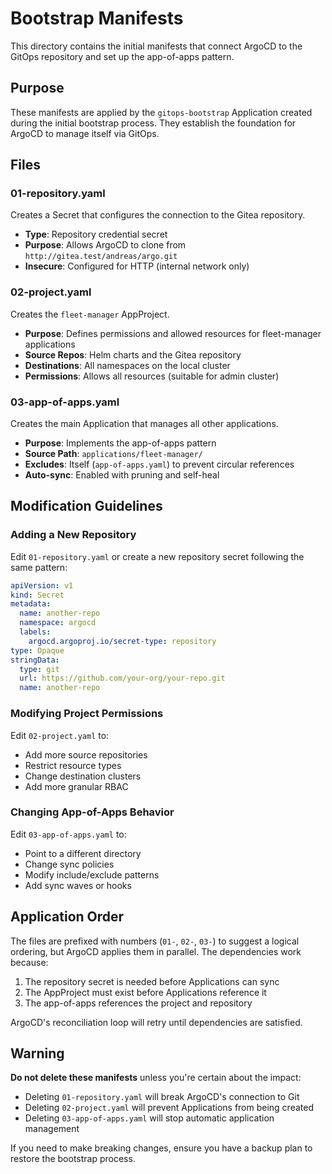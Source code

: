 # Bootstrap Manifests

This directory contains the initial manifests that connect ArgoCD to the GitOps repository and set up the app-of-apps pattern.

## Purpose

These manifests are applied by the `gitops-bootstrap` Application created during the initial bootstrap process. They establish the foundation for ArgoCD to manage itself via GitOps.

## Files

### 01-repository.yaml
Creates a Secret that configures the connection to the Gitea repository.

- **Type**: Repository credential secret
- **Purpose**: Allows ArgoCD to clone from `http://gitea.test/andreas/argo.git`
- **Insecure**: Configured for HTTP (internal network only)

### 02-project.yaml
Creates the `fleet-manager` AppProject.

- **Purpose**: Defines permissions and allowed resources for fleet-manager applications
- **Source Repos**: Helm charts and the Gitea repository
- **Destinations**: All namespaces on the local cluster
- **Permissions**: Allows all resources (suitable for admin cluster)

### 03-app-of-apps.yaml
Creates the main Application that manages all other applications.

- **Purpose**: Implements the app-of-apps pattern
- **Source Path**: `applications/fleet-manager/`
- **Excludes**: Itself (`app-of-apps.yaml`) to prevent circular references
- **Auto-sync**: Enabled with pruning and self-heal

## Modification Guidelines

### Adding a New Repository
Edit `01-repository.yaml` or create a new repository secret following the same pattern:

```yaml
apiVersion: v1
kind: Secret
metadata:
  name: another-repo
  namespace: argocd
  labels:
    argocd.argoproj.io/secret-type: repository
type: Opaque
stringData:
  type: git
  url: https://github.com/your-org/your-repo.git
  name: another-repo
```

### Modifying Project Permissions
Edit `02-project.yaml` to:
- Add more source repositories
- Restrict resource types
- Change destination clusters
- Add more granular RBAC

### Changing App-of-Apps Behavior
Edit `03-app-of-apps.yaml` to:
- Point to a different directory
- Change sync policies
- Modify include/exclude patterns
- Add sync waves or hooks

## Application Order

The files are prefixed with numbers (`01-`, `02-`, `03-`) to suggest a logical ordering, but ArgoCD applies them in parallel. The dependencies work because:

1. The repository secret is needed before Applications can sync
2. The AppProject must exist before Applications reference it
3. The app-of-apps references the project and repository

ArgoCD's reconciliation loop will retry until dependencies are satisfied.

## Warning

**Do not delete these manifests** unless you're certain about the impact:
- Deleting `01-repository.yaml` will break ArgoCD's connection to Git
- Deleting `02-project.yaml` will prevent Applications from being created
- Deleting `03-app-of-apps.yaml` will stop automatic application management

If you need to make breaking changes, ensure you have a backup plan to restore the bootstrap process.

